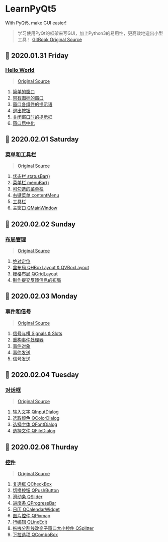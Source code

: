 # LearnPyQt5
With PyQt5, make GUI easier!
> 学习使用PyQt的框架来写GUI，加上Python3的易用性，更高效地造出小型工具！
> [GitBook Original Source](https://maicss.gitbooks.io/pyqt5/content/)  

## 📅 2020.01.31 Friday
### [Hello World](https://github.com/lz-wang/LearnPyQt5/tree/master/01-HelloWorld)
> [Original Source](https://maicss.gitbooks.io/pyqt5/content/hello_world.html)  

1. [简单的窗口](https://github.com/lz-wang/LearnPyQt5/blob/master/01-HelloWorld/eg1.py)
2. [带有图标的窗口](https://github.com/lz-wang/LearnPyQt5/blob/master/01-HelloWorld/eg2.py)
3. [窗口各组件的提示语](https://github.com/lz-wang/LearnPyQt5/blob/master/01-HelloWorld/eg3.py)
4. [退出按钮](https://github.com/lz-wang/LearnPyQt5/blob/master/01-HelloWorld/eg4.py)
5. [关闭窗口时的提示框](https://github.com/lz-wang/LearnPyQt5/blob/master/01-HelloWorld/eg5.py)
6. [窗口居中化](https://github.com/lz-wang/LearnPyQt5/blob/master/01-HelloWorld/eg6.py)

## 📅 2020.02.01 Saturday
### [菜单和工具栏](https://github.com/lz-wang/LearnPyQt5/tree/master/02-MenuToolStatusBar)
> [Original Source]( https://maicss.gitbooks.io/pyqt5/content/菜单和工具栏.html)  

1. [状态栏 statusBar()](https://github.com/lz-wang/LearnPyQt5/blob/master/02-MenuToolStatusBar/eg1.py)
2. [菜单栏 menuBar()](https://github.com/lz-wang/LearnPyQt5/blob/master/02-MenuToolStatusBar/eg2.py)
3. [可勾选的菜单栏](https://github.com/lz-wang/LearnPyQt5/blob/master/02-MenuToolStatusBar/eg3.py)
4. [右键菜单 contentMenu](https://github.com/lz-wang/LearnPyQt5/blob/master/02-MenuToolStatusBar/eg4.py)
5. [工具栏 ](https://github.com/lz-wang/LearnPyQt5/blob/master/02-MenuToolStatusBar/eg5.py)
6. [主窗口 QMainWindow](https://github.com/lz-wang/LearnPyQt5/blob/master/02-MenuToolStatusBar/eg6.py)

## 📅 2020.02.02 Sunday
### [布局管理](https://github.com/lz-wang/LearnPyQt5/tree/master/03-Layout)
> [Original Source]( https://maicss.gitbooks.io/pyqt5/content/布局管理.html)  

1. [绝对定位](https://github.com/lz-wang/LearnPyQt5/blob/master/03-Layout/eg1.py)
2. [盒布局 QHBoxLayout & QVBoxLayout](https://github.com/lz-wang/LearnPyQt5/blob/master/03-Layout/eg2.py)
3. [栅格布局 QGridLayout](https://github.com/lz-wang/LearnPyQt5/blob/master/03-Layout/eg3.py)
4. [制作提交反馈信息的布局](https://github.com/lz-wang/LearnPyQt5/blob/master/03-Layout/eg4.py)

## 📅 2020.02.03 Monday
### [事件和信号](https://github.com/lz-wang/LearnPyQt5/blob/master/04-SignalSlot)
> [Original Source](https://maicss.gitbooks.io/pyqt5/content/事件和信号.html)  

1. [信号与槽 Signals & Slots](https://github.com/lz-wang/LearnPyQt5/blob/master/04-SignalSlot/eg1.py)
2. [重构事件处理器](https://github.com/lz-wang/LearnPyQt5/blob/master/04-SignalSlot/eg2.py)
3. [事件对象](https://github.com/lz-wang/LearnPyQt5/blob/master/04-SignalSlot/eg3.py)
4. [事件发送](https://github.com/lz-wang/LearnPyQt5/blob/master/04-SignalSlot/eg4.py)
5. [信号发送](https://github.com/lz-wang/LearnPyQt5/blob/master/04-SignalSlot/eg5.py)

## 📅 2020.02.04 Tuesday
### [对话框](https://github.com/lz-wang/LearnPyQt5/tree/master/05-Dialog)
> [Original Source](https://maicss.gitbooks.io/pyqt5/content/对话框.html)  

1. [输入文字 QInputDialog](https://github.com/lz-wang/LearnPyQt5/blob/master/05-Dialog/eg1.py)
2. [选取颜色 QColorDialog](https://github.com/lz-wang/LearnPyQt5/blob/master/05-Dialog/eg2.py)
3. [选择字体 QFontDialog](https://github.com/lz-wang/LearnPyQt5/blob/master/05-Dialog/eg3.py)
4. [选择文件 QFileDialog](https://github.com/lz-wang/LearnPyQt5/blob/master/05-Dialog/eg4.py)


## 📅 2020.02.06 Thurday
### [控件](https://github.com/lz-wang/LearnPyQt5/tree/master/06-Widget)
> [Original Source](https://maicss.gitbooks.io/pyqt5/content/控件1.html)  

1. [复选框 QCheckBox](https://github.com/lz-wang/LearnPyQt5/blob/master/06-Widget/eg1.py)
2. [切换按钮 QPushButton](https://github.com/lz-wang/LearnPyQt5/blob/master/06-Widget/eg2.py)
3. [滑动条 QSlider](https://github.com/lz-wang/LearnPyQt5/blob/master/06-Widget/eg3.py)
4. [进度条 QProgressBar](https://github.com/lz-wang/LearnPyQt5/blob/master/06-Widget/eg4.py)
5. [日历 QCalendarWidget](https://github.com/lz-wang/LearnPyQt5/blob/master/06-Widget/eg5.py)
6. [图片控件 QPixmap](https://github.com/lz-wang/LearnPyQt5/blob/master/06-Widget/eg6.py)
7. [行编辑 QLineEdit](https://github.com/lz-wang/LearnPyQt5/blob/master/06-Widget/eg7.py)
8. [拖拽分割线改变子窗口大小控件 QSplitter](https://github.com/lz-wang/LearnPyQt5/blob/master/06-Widget/eg8.py)
9. [下拉选项 QComboBox](https://github.com/lz-wang/LearnPyQt5/blob/master/06-Widget/eg9.py)
